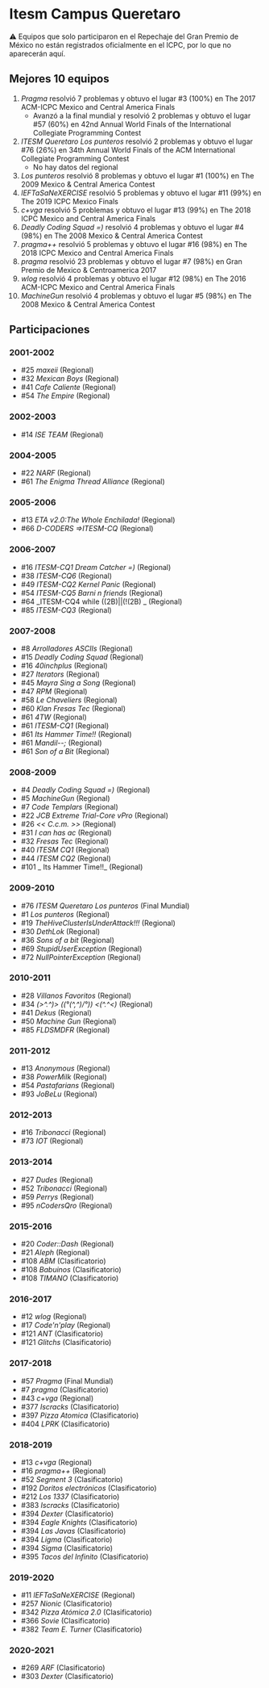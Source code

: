 # Itesm Campus Queretaro

:warning: Equipos que solo participaron en el Repechaje del Gran Premio de México no están registrados oficialmente en el ICPC, por lo que no aparecerán aquí.

## Mejores 10 equipos

1. _Pragma_ resolvió 7 problemas y obtuvo el lugar #3 (100%) en The 2017 ACM-ICPC Mexico and Central America Finals
    - Avanzó a la final mundial y resolvió 2 problemas y obtuvo el lugar #57 (60%) en 42nd Annual World Finals of the International Collegiate Programming Contest
1. _ITESM Queretaro Los punteros_ resolvió 2 problemas y obtuvo el lugar #76 (26%) en 34th Annual World Finals of the ACM International Collegiate Programming Contest
    - No hay datos del regional
1. _Los punteros_ resolvió 8 problemas y obtuvo el lugar #1 (100%) en The 2009 Mexico & Central America Contest
1. _lEFTaSaNeXERCISE_ resolvió 5 problemas y obtuvo el lugar #11 (99%) en The 2019 ICPC Mexico Finals
1. _c+vga_ resolvió 5 problemas y obtuvo el lugar #13 (99%) en The 2018 ICPC Mexico and Central America Finals
1. _Deadly Coding Squad =)_ resolvió 4 problemas y obtuvo el lugar #4 (98%) en The 2008 Mexico & Central America Contest
1. _pragma++_ resolvió 5 problemas y obtuvo el lugar #16 (98%) en The 2018 ICPC Mexico and Central America Finals
1. _pragma_ resolvió 23 problemas y obtuvo el lugar #7 (98%) en Gran Premio de Mexico & Centroamerica 2017
1. _wlog_ resolvió 4 problemas y obtuvo el lugar #12 (98%) en The 2016 ACM-ICPC Mexico and Central America Finals
1. _MachineGun_ resolvió 4 problemas y obtuvo el lugar #5 (98%) en The 2008 Mexico & Central America Contest

## Participaciones

### 2001-2002

- #25 _maxeii_ (Regional)
- #32 _Mexican Boys_ (Regional)
- #41 _Cafe Caliente_ (Regional)
- #54 _The Empire_ (Regional)

### 2002-2003

- #14 _ISE TEAM_ (Regional)

### 2004-2005

- #22 _NARF_ (Regional)
- #61 _The Enigma Thread Alliance_ (Regional)

### 2005-2006

- #13 _ETA v2.0:The Whole Enchilada!_ (Regional)
- #66 _D-CODERS =>ITESM-CQ_ (Regional)

### 2006-2007

- #16 _ITESM-CQ1 Dream Catcher =)_ (Regional)
- #38 _ITESM-CQ6_ (Regional)
- #49 _ITESM-CQ2 Kernel Panic_ (Regional)
- #54 _ITESM-CQ5 Barni n friends_ (Regional)
- #64 _ITESM-CQ4 while ((2B)||(!(2B) _ (Regional)
- #85 _ITESM-CQ3_ (Regional)

### 2007-2008

- #8 _Arrolladores ASCIIs_ (Regional)
- #15 _Deadly Coding Squad_ (Regional)
- #16 _40inchplus_ (Regional)
- #27 _Iterators_ (Regional)
- #45 _Mayra Sing a Song_ (Regional)
- #47 _RPM_ (Regional)
- #58 _Le Chaveliers_ (Regional)
- #60 _Klan Fresas Tec_ (Regional)
- #61 _4TW_ (Regional)
- #61 _ITESM-CQ1_ (Regional)
- #61 _Its Hammer Time!!_ (Regional)
- #61 _Mandil--;_ (Regional)
- #61 _Son of a Bit_ (Regional)

### 2008-2009

- #4 _Deadly Coding Squad =)_ (Regional)
- #5 _MachineGun_ (Regional)
- #7 _Code Templars_ (Regional)
- #22 _JCB Extreme Trial-Core vPro_ (Regional)
- #26 _<< C.c.m. >>_ (Regional)
- #31 _I can has ac_ (Regional)
- #32 _Fresas Tec_ (Regional)
- #40 _ITESM CQ1_ (Regional)
- #44 _ITESM CQ2_ (Regional)
- #101 _ Its Hammer Time!!_ (Regional)

### 2009-2010

- #76 _ITESM Queretaro Los punteros_ (Final Mundial)
- #1 _Los punteros_ (Regional)
- #19 _TheHiveClusterIsUnderAttack!!!_ (Regional)
- #30 _DethLok_ (Regional)
- #36 _Sons of a bit_ (Regional)
- #69 _StupidUserException_ (Regional)
- #72 _NullPointerException_ (Regional)

### 2010-2011

- #28 _Villanos Favoritos_ (Regional)
- #34 _(>^.^)> ((°\(^,^)/°)) <(^.^<)_ (Regional)
- #41 _Dekus_ (Regional)
- #50 _Machine Gun_ (Regional)
- #85 _FLDSMDFR_ (Regional)

### 2011-2012

- #13 _Anonymous_ (Regional)
- #38 _PowerMilk_ (Regional)
- #54 _Pastafarians_ (Regional)
- #93 _JoBeLu_ (Regional)

### 2012-2013

- #16 _Tribonacci_ (Regional)
- #73 _IOT_ (Regional)

### 2013-2014

- #27 _Dudes_ (Regional)
- #52 _Tribonacci_ (Regional)
- #59 _Perrys_ (Regional)
- #95 _nCodersQro_ (Regional)

### 2015-2016

- #20 _Coder::Dash_ (Regional)
- #21 _Aleph_ (Regional)
- #108 _ABM_ (Clasificatorio)
- #108 _Babuinos_ (Clasificatorio)
- #108 _TIMANO_ (Clasificatorio)

### 2016-2017

- #12 _wlog_ (Regional)
- #17 _Code'n'play_ (Regional)
- #121 _ANT_ (Clasificatorio)
- #121 _Glitchs_ (Clasificatorio)

### 2017-2018

- #57 _Pragma_ (Final Mundial)
- #7 _pragma_ (Clasificatorio)
- #43 _c+vga_ (Regional)
- #377 _Iscracks_ (Clasificatorio)
- #397 _Pizza Atomica_ (Clasificatorio)
- #404 _LPRK_ (Clasificatorio)

### 2018-2019

- #13 _c+vga_ (Regional)
- #16 _pragma++_ (Regional)
- #52 _Segment 3_ (Clasificatorio)
- #192 _Doritos electrónicos_ (Clasificatorio)
- #212 _Los 1337_ (Clasificatorio)
- #383 _Iscracks_ (Clasificatorio)
- #394 _Dexter_ (Clasificatorio)
- #394 _Eagle Knights_ (Clasificatorio)
- #394 _Las Javas_ (Clasificatorio)
- #394 _Ligma_ (Clasificatorio)
- #394 _Sigma_ (Clasificatorio)
- #395 _Tacos del Infinito_ (Clasificatorio)

### 2019-2020

- #11 _lEFTaSaNeXERCISE_ (Regional)
- #257 _Nionic_ (Clasificatorio)
- #342 _Pizza Atómica 2.0_ (Clasificatorio)
- #366 _Sovie_ (Clasificatorio)
- #382 _Team E. Turner_ (Clasificatorio)

### 2020-2021

- #269 _ARF_ (Clasificatorio)
- #303 _Dexter_ (Clasificatorio)



